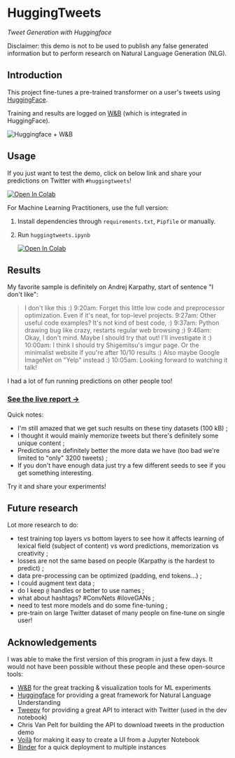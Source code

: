 # HuggingTweets

*Tweet Generation with Huggingface*

Disclaimer: this demo is not to be used to publish any false generated information but to perform research on Natural Language Generation (NLG).

## Introduction

This project fine-tunes a pre-trained transformer on a user's tweets using [HuggingFace](https://huggingface.co/).

Training and results are logged on [W&B](https://docs.wandb.com/huggingface) (which is integrated in HuggingFace).

![Huggingface + W&B](https://i.imgur.com/vnejHGh.png)

## Usage

If you just want to test the demo, click on below link and share your predictions on Twitter with `#huggingtweets`!

[![Open In Colab](https://colab.research.google.com/assets/colab-badge.svg)](https://colab.research.google.com/github/borisdayma/huggingtweets/blob/master/huggingtweets.ipynb)

For Machine Learning Practitioners, use the full version:

1. Install dependencies through `requirements.txt`, `Pipfile` or manually.
2. Run `huggingtweets.ipynb`

    [![Open In Colab](https://colab.research.google.com/assets/colab-badge.svg)](https://colab.research.google.com/github/borisdayma/huggingtweets/blob/master/huggingtweets.ipynb)

## Results

My favorite sample is definitely on Andrej Karpathy, start of sentence "I don't like":

> I don't like this :) 9:20am: Forget this little low code and preprocessor optimization. Even if it's neat, for top-level projects. 9:27am: Other useful code examples? It's not kind of best code, :) 9:37am: Python drawing bug like crazy, restarts regular web browsing ;) 9:46am: Okay, I don't mind. Maybe I should try that out! I'll investigate it :) 10:00am: I think I should try Shigemitsu's imgur page. Or the minimalist website if you're after 10/10 results :) Also maybe Google ImageNet on "Yelp" instead :) 10:05am: Looking forward to watching it talk!

I had a lot of fun running predictions on other people too!

### [See the live report → ](https://app.wandb.ai/borisd13/huggingface-twitter?workspace=user-borisd13)

Quick notes:

* I'm still amazed that we get such results on these tiny datasets (100 kB) ;
* I thought it would mainly memorize tweets but there's definitely some unique content ;
* Predictions are definitely better the more data we have (too bad we're limited to "only" 3200 tweets) ;
* If you don't have enough data just try a few different seeds to see if you get something interesting.

Try it and share your experiments!

## Future research

Lot more research to do:

* test training top layers vs bottom layers to see how it affects learning of lexical field (subject of content) vs word predictions, memorization vs creativity ;
* losses are not the same based on people (Karpathy is the hardest to predict) ;
* data pre-processing can be optimized (padding, end tokens…) ;
* I could augment text data ;
* do I keep `@` handles or better to use names ;
* what about hashtags? #ConvNets #iloveGANs ;
* need to test more models and do some fine-tuning ;
* pre-train on large Twitter dataset of many people on fine-tune on single user!

## Acknowledgements

I was able to make the first version of this program in just a few days.
It would not have been possible without these people and these open-source tools:

* [W&B](http://docs.wandb.com/) for the great tracking & visualization tools for ML experiments
* [Huggingface](https://huggingface.co/) for providing a great framework for Natural Language Understanding
* [Tweepy](https://www.tweepy.org/) for providing a great API to interact with Twitter (used in the dev notebook)
* Chris Van Pelt for building the API to download tweets in the production demo
* [Voilà](https://github.com/voila-dashboards/voila) for making it easy to create a UI from a Jupyter Notebook
* [Binder](https://mybinder.org/) for a quick deployment to multiple instances
